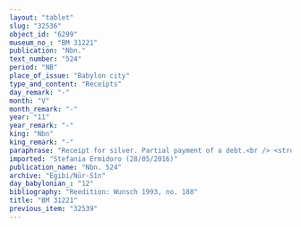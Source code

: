 ```yaml
---
layout: "tablet"
slug: "32536"
object_id: "6299"
museum_no_: "BM 31221"
publication: "Nbn."
text_number: "524"
period: "NB"
place_of_issue: "Babylon city"
type_and_content: "Receipts"
day_remark: "-"
month: "V"
month_remark: "-"
year: "11"
year_remark: "-"
king: "Nbn"
king_remark: "-"
paraphrase: "Receipt for silver. Partial payment of a debt.<br /> <strong>A</strong> receives 1 mina of silver out of a total debt of 2 minas and 2 shekels that <strong>B</strong> owes to him. Paid by the debtor himself. Names of 2 witnesses and the scribe.<br /> &nbsp;<br /> <strong>A </strong>= Iddin-Marduk(/Iqī&scaron;āya//Nūr-S&icirc;n); <strong>B </strong>= Bēl-apla-iddin/Etellu"
imported: "Stefania Ermidoro (28/05/2016)"
publication_name: "Nbn. 524"
archive: "Egibi/Nūr-Sîn"
day_babylonian_: "12"
bibliography: "Reedition: Wunsch 1993, no. 188"
title: "BM 31221"
previous_item: "32539"
---
```

